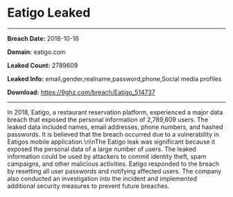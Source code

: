 # Eatigo Leaked

------------
**Breach Date:** 2018-10-16

**Domain:** eatigo.com

**Leaked Count:** 2789609

**Leaked Info:** email,gender,realname,password,phone,Social media profiles

**Download:** https://9ghz.com/breach/Eatigo_514737

------------
In 2018, Eatigo, a restaurant reservation platform, experienced a major data breach that exposed the personal information of 2,789,609 users. The leaked data included names, email addresses, phone numbers, and hashed passwords. It is believed that the breach occurred due to a vulnerability in Eatigos mobile application.\n\nThe Eatigo leak was significant because it exposed the personal data of a large number of users. The leaked information could be used by attackers to commit identity theft, spam campaigns, and other malicious activities. Eatigo responded to the breach by resetting all user passwords and notifying affected users. The company also conducted an investigation into the incident and implemented additional security measures to prevent future breaches.
